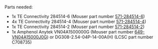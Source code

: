 
Parts needed:
- 1x TE Connectivity 284514-6 (Mouser part number [571-284514-6](https://www.mouser.com/ProductDetail/TE-Connectivity/284514-6?qs=woBvfblj%2Fzznhv%2FgDUWSVg%3D%3D))
- 4x TE Connectivity 284514-4 (Mouser part number [571-284514-4](https://www.mouser.com/ProductDetail/TE-Connectivity/284514-4?qs=woBvfblj%2Fzy48ih9AmO90g%3D%3D))
- 1x TE Connectivity 284514-2 (Mouser part number [571-284514-2](https://www.mouser.com/ProductDetail/TE-Connectivity/284514-2?qs=woBvfblj%2FzwP8grZOAh0Gg%3D%3D))
- 1x Amphenol Anytek VN04A1500000G (Mouser part number [649-VN04A15000J0G](https://www.mouser.com/ProductDetail/Amphenol-Anytek/VN04A1500000G?qs=Mv7BduZupUg1gSttWAc7xA%3D%3D)) or DG308-2.54-04P-14-00A(H) (LCSC part number C708735)
